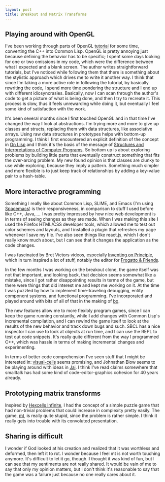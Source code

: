 ```yaml
---
layout: post
title: Breakout and Matrix Transforms
---
```


## Playing around with OpenGL

I've been working through parts of OpenGL [tutorial](http://learnopengl.com) for
some time, converting the C++ into Common Lisp. OpenGL is pretty annoying just
because defining the behavior has to be specific; I spent some days looking for
one or two omissions in my code, which were the difference between what I
expected and a blank screen. The author writes straightforward tutorials, but
I've noticed while following them that there is something about the stylistic
approach which drives me to write it another way. I think that since I'm taking
a more active role in following the tutorial, by basically rewriting the code, I
spend more time pondering the structure and I end up with different
idiosyncrasies. Basically, now I can scan through the author's code to get a
picture of what is being done, and then I try to recreate it. This process is
slow, thus it feels unrewarding while doing it, but eventually I feel some kind
of satisfaction with the work.

It's been several months since I first touched OpenGL and in that time I've
changed the way I look at abstractions. I'm trying more and more to give up
classes and structs, replacing them with data structures, like associative
arrays. Using raw data structures in prototypes helps with bottom-up
programming. I think I first encountered an explicit definition of the concept
in [On Lisp](http://www.paulgraham.com/onlisp.html) and I think it's the basis
of the message of
[Structures and Interpretations of Computer Programs](https://mitpress.mit.edu/sicp/).
So bottom up is about exploring problems by building little parts that
eventually construct something that fits the over-arcing problem. My new found
opinion is that classes are clunky to use while exploring, because they imply a
pattern. Something much simpler and more flexible is to just keep track of
relationships by adding a key-value pair to a hash-table.

## More interactive programming

Something I really like about Common Lisp, SLIME, and Emacs (I'm using
[Spacemacs](https://github.com/syl20bnr/spacemacs)) is their responsiveness, in
comparison to stuff I used before like C++, Java,.... I was pretty impressed by
how nice web development is in terms of seeing changes as they are made. When I
was making this site I used the Firefox HTML/CSS developer tools, which allowed
me to test out color schemes and layouts, and I installed a plugin that
refreshes my page whenever I save my file. I've also seen things like react.js,
which I don't really know much about, but I can see that it changes the
application as the code changes.

I was fascinated by Bret Victors videos, especially
[Inventing on Principle](https://vimeo.com/36579366), which in turn inspired a
lot of stuff, notably the editor for
[Frogatto & Friends](https://www.youtube.com/watch?v=ri614C_Buwg).

In the few months I was working on the breakout clone, the game itself was not
that important, and looking back, that decision seems somewhat like a mistake,
since I got rather disappointing results in terms of the game, but there were
things that did interest me and kept me working on it. At the time I was puzzled
by how to implement time-traveling debugging, entity component systems, and
functional programming. I've incorporated and played around with bits of all of
that in the making of [bo](https://github.com/hahahahaman/clglbo).

The new features allow me to more flexibly program games, since I can keep
the game running constantly, while I add changes with Common Lisp's incremental
compilation, and I can rewind the game itself to look at the results of the new
behavior and track down bugs and such. SBCL has a nice inspector I can use to
look at objects at run time, and I can use the REPL to test out code snippets.
It's really quite different from the way I programmed C++, which was hassle in
terms of making incremental changes and experimenting.

In terms of better code comprehension I've seen stuff that I might be interested
in: [visual-cells](https://github.com/cuichaox/visual-cells) seems promising,
and Johnathan Blow seems to be playing around with ideas in
[Jai](https://www.youtube.com/watch?v=OHZwYYW9koI). I think I've read claims
somewhere that smalltalk has had some kind of code-editor-graphics cohesion for
40 years already.

## Prototyping matrix transforms

Inspired by
[Hexcells Infinite](http://www.matthewbrowngames.com/hexcellsinfinite.html), I
had the concept of a simple puzzle game that had non-trivial problems that could
increase in complexity pretty easily. The game,
[mt](http://hahahahaman.itch.io/mt), is really quite stupid, since the problem
is rather simple. I think it really gets into trouble with its convoluted
presentation.

## Sharing is difficult

I wonder if God looked at his creation and realized that it was worthless and
deformed, then left it to rot. I wonder because I feel mt is not worth
touching anymore. It's difficult to let it go, though. I thought it was kind of
fun, but I can see that my sentiments are not really shared. It would be vain of
me to say that only my opinion matters, but I don't think it's reasonable to say
that the game was a failure just because no one really cares about it.

